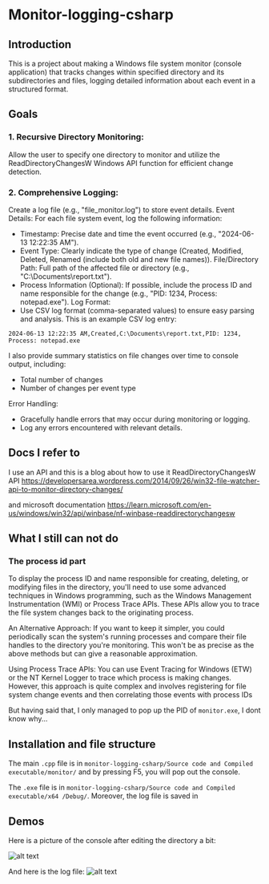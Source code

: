 # Monitor-logging-csharp

## Introduction
This is a project about making a Windows file system monitor (console application) that tracks changes within specified directory and its subdirectories and files, logging detailed information about each event in a structured format.

## Goals
### 1. Recursive Directory Monitoring:

Allow the user to specify one directory to monitor and utilize the ReadDirectoryChangesW Windows API function for efficient change detection.

### 2. Comprehensive Logging:

Create a log file (e.g., "file_monitor.log") to store event details.
Event Details: For each file system event, log the following information:
- Timestamp: Precise date and time the event occurred (e.g., "2024-06-13 12:22:35 AM").
- Event Type: Clearly indicate the type of change (Created, Modified, Deleted, Renamed (include both old and new file names)).
File/Directory Path: Full path of the affected file or directory (e.g., "C:\Documents\report.txt").
- Process Information (Optional): If possible, include the process ID and name responsible for the change (e.g., "PID: 1234, Process: notepad.exe").
Log Format:
- Use CSV log format (comma-separated values) to ensure easy parsing and analysis.
This is an example CSV log entry:

```2024-06-13 12:22:35 AM,Created,C:\Documents\report.txt,PID: 1234, Process: notepad.exe```

I also provide summary statistics on file changes over time to console output, including:
- Total number of changes
- Number of changes per event type

Error Handling:

- Gracefully handle errors that may occur during monitoring or logging.
- Log any errors encountered with relevant details.


## Docs I refer to

I use an API and this is a blog about how to use it ReadDirectoryChangesW API
https://developersarea.wordpress.com/2014/09/26/win32-file-watcher-api-to-monitor-directory-changes/

and microsoft documentation
https://learn.microsoft.com/en-us/windows/win32/api/winbase/nf-winbase-readdirectorychangesw

## What I still can not do

### The process id part
To display the process ID and name responsible for creating, deleting, or modifying files in the directory, you'll need to use some advanced techniques in Windows programming, such as the Windows Management Instrumentation (WMI) or Process Trace APIs. These APIs allow you to trace the file system changes back to the originating process.

An Alternative Approach:
If you want to keep it simpler, you could periodically scan the system's running processes and compare their file handles to the directory you're monitoring. This won't be as precise as the above methods but can give a reasonable approximation.

Using Process Trace APIs:
You can use Event Tracing for Windows (ETW) or the NT Kernel Logger to trace which process is making changes. However, this approach is quite complex and involves registering for file system change events and then correlating those events with process IDs

But having said that, I only managed to pop up the PID of ```monitor.exe```, I dont know why...

## Installation and file structure

The main ```.cpp``` file is in ```monitor-logging-csharp/Source code and Compiled executable/monitor/``` and by pressing F5, you will pop out the console. 

The ```.exe``` file is in ```monitor-logging-csharp/Source code and Compiled executable/x64
/Debug/```. Moreover,  the log file is saved in 

## Demos
Here is a picture of the console after editing the directory a bit:

![alt text](image.png)

And here is the log file:
![alt text](image-1.png)
